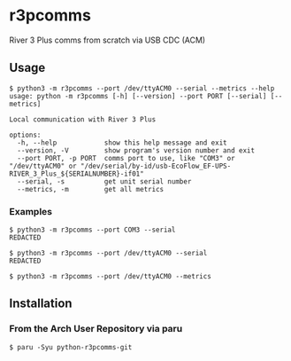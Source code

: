 # r3pcomms
River 3 Plus comms from scratch via USB CDC (ACM)

## Usage
```
$ python3 -m r3pcomms --port /dev/ttyACM0 --serial --metrics --help
usage: python -m r3pcomms [-h] [--version] --port PORT [--serial] [--metrics]

Local communication with River 3 Plus

options:
  -h, --help            show this help message and exit
  --version, -V         show program's version number and exit
  --port PORT, -p PORT  comms port to use, like "COM3" or "/dev/ttyACM0" or "/dev/serial/by-id/usb-EcoFlow_EF-UPS-RIVER_3_Plus_${SERIALNUMBER}-if01"
  --serial, -s          get unit serial number
  --metrics, -m         get all metrics
```
### Examples
```
$ python3 -m r3pcomms --port COM3 --serial
REDACTED
```
```
$ python3 -m r3pcomms --port /dev/ttyACM0 --serial
REDACTED
```
```
$ python3 -m r3pcomms --port /dev/ttyACM0 --metrics
```
## Installation
### From the Arch User Repository via paru
```
$ paru -Syu python-r3pcomms-git
```

